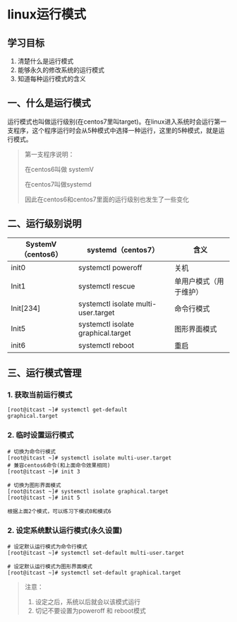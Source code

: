 # linux运行模式

## 学习目标

1. 清楚什么是运行模式
2. 能够永久的修改系统的运行模式
3. 知道每种运行模式的含义

## 一、什么是运行模式

运行模式也叫做运行级别(在centos7里叫target)。在linux进入系统时会运行第一支程序，这个程序运行时会从5种模式中选择一种运行，这里的5种模式，就是运行模式。

> 第一支程序说明：
>
> 在centos6叫做 systemV
>
> 在centos7叫做systemd
>
> 因此在centos6和centos7里面的运行级别也发生了一些变化

## 二、运行级别说明

| SystemV（centos6） | systemd（centos7）                  | 含义                   |
| ------------------ | ----------------------------------- | ---------------------- |
| init0              | systemctl poweroff                  | 关机                   |
| Init1              | systemctl rescue                    | 单用户模式（用于维护） |
| Init[234]          | systemctl isolate multi-user.target | 命令行模式             |
| Init5              | systemctl isolate graphical.target  | 图形界面模式           |
| init6              | systemctl reboot                    | 重启                   |

## 三、运行模式管理

### 1. 获取当前运行模式

```shell
[root@itcast ~]# systemctl get-default
graphical.target
```

### 2. 临时设置运行模式

```shell
# 切换为命令行模式
[root@itcast ~]# systemctl isolate multi-user.target
# 兼容centos6命令(和上面命令效果相同)
[root@itcast ~]# init 3   

# 切换为图形界面模式
[root@itcast ~]# systemctl isolate graphical.target
[root@itcast ~]# init 5

根据上面2个模式，可以练习下模式0和模式6
```

### 2. 设定系统默认运行模式(永久设置)

```shell
# 设定默认运行模式为命令行模式
[root@itcast ~]# systemctl set-default multi-user.target

# 设定默认运行模式为图形界面模式
[root@itcast ~]# systemctl set-default graphical.target
```

> 注意：
>
> 1. 设定之后，系统以后就会以该模式运行
> 2. 切记不要设置为poweroff 和 reboot模式

